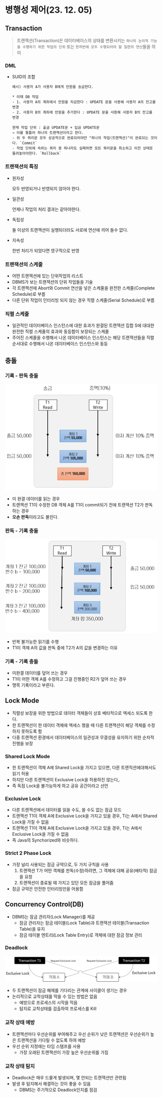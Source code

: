 # 병행성 제어(23. 12. 05)

## Transaction

> 트랜잭션(Transaction)은 데이터베이스의 상태를 변환시키는 `하나의 논리적 기능을 수행하기 위한 작업의 단위` 또는 `한꺼번에 모두 수행되어야 할 일련의 연산`들을 의미
> 

### DML

- SUID의 조합
    
    ```
    예시) 사용자 A가 사용자 B에게 만원을 송금한다.
    
    * 이때 DB 작업
    - 1. 사용자 A의 계좌에서 만원을 차감한다 : UPDATE 문을 사용해 사용자 A의 잔고를 변경
    - 2. 사용자 B의 계좌에 만원을 추가한다 : UPDATE 문을 사용해 사용자 B의 잔고를 변경
    
    현재 작업 단위 : 출금 UPDATE문 + 입금 UPDATE문
    → 이를 통틀어 하나의 트랜잭션이라고 한다.
    - 위 두 쿼리문 모두 성공적으로 완료되어야만 "하나의 작업(트랜잭션)"이 완료되는 것이다. `Commit`
    - 작업 단위에 속하는 쿼리 중 하나라도 실패하면 모든 쿼리문을 취소하고 이전 상태로 돌려놓아야한다. `Rollback`
    
    ```
    

### 트랜잭션의 특징

- 원자성
    
    모두 반영되거나 반영되지 않아야 한다.
    
- 일관성
    
    언제나 작업의 처리 결과는 같아야한다.
    
- 독립성
    
    둘 이상의 트랜잭션이 실행되더라도 서로에 연산에 끼어 들수 없다.
    
- 지속성
    
    한번 처리가 되었다면 영구적으로 반영
    

### 트랜잭션의 스케줄

- 어떤 트랜잭션에 있는 단위작업의 리스트
- DBMS가 보는 트랜잭션의 단위 작업들을 기술
- 각 트랜잭션에 Abort와 Commit 연산을 넣은 스케줄을 완전한 스케줄(Complete Schedule)로 부름
- 다른 단위 작업이 인터리빙 되지 않는 경우 직렬 스케줄(Serial Schedule)로 부름

### 직렬 스케줄

- 일관적인 데이터베이스 인스턴스에 대한 효과가 완결된 트랜잭션 집합 S에 대대한 완전한 직렬 스케줄의 효과와 동등함이 보장되는 스케줄
- 주어진 스케줄을 수행해서 나온 데이터베이스 인스턴스는 해당 트랜잭션들을 직렬 순서대로 수행해서 나온 데이터베이스 인스턴스와 동등

## 충돌

### 기록 - 판독 충돌

![Untitled](img10/Untitled.png)

- 미 완결 데이터를 읽는 경우
- 트랜잭션 T1이 수정한 DB 객체 A를 T1이 commit되기 전에 트랜잭션 T2가 판독 하는 경우
- **오손 판독**이라고도 불린다.

### 판독 - 기록 충돌

![Untitled](img10/Untitled%201.png)

- 반복 불가능한 읽기를 수행
- T1이 객체 A의 값을 판독 중에 T2가 A의 값을 변경하는 이유

### 기록 - 기록 충돌

- 미완결 데이터를 덮어 쓰는 경우
- T1이 어떤 객체 A를 수정하고 그걸 진행중인 R2가 덮어 쓰는 경우
- 맹목 기록이라고 부른다.

## Lock Mode

- 직렬성 보장을 위한 방법으로 데이터 객체들이 상호 베타적으로 엑세스 되도록 한다.
- 한 트랜잭션이 한 데이터 객체에 액세스 했을 때 다른 트랜잭션이 해당 객체를 수정하지 못하도록 함
- 다중 트랜잭션 환경에서 데이터베이스의 일관성과 무결성을 유지하기 위한 순차적 진행을 보장

### Shared Lock Mode

- 한 트랜잭션이 객체 A에 Shared Lock을 가지고 있으면, 다른 트랜직션에대해서도 읽기 허용
- 하지만 다른 트랜잭션이 Exclusive Lock을 허용하진 않는다,.
- 즉 독점 Lock을 불가능하게 하고 공유 공간이라고 선언

### Exclusive Lock

- 다른 트랜잭션에서 데이터를 읽을 수도, 쓸 수도 없는 잠금 모드
- 트랜잭션 T1이 객체 A에 Exclusive Lock을 가지고 있을 경우, Ti는 A에서 Shared Lock을 가질 수 없음
- 트랜잭션 T1이 객체 A에 Exclusive Lock을 가지고 있을 경우, Ti는 A에서 Exclusive Lock을 가질 수 없음
- 즉 Java의 Synchorized와 비슷하다.

### **Strict 2 Phase Lock**

- 가장 널리 사용되는 잠금 규약으로, 두 가지 규칙을 사용
    1. 트랜잭션 T가 어떤 객체를 판독(수정)하려면, 그 객체에 대해 공유(배타적) 잠금을 요청
    2. 트랜잭션이 종료될 때 가지고 있던 모든 잠금을 풀어줌
- 잠금 규약은 안전한 인터리빙만을 어용함

## Concurrency Control(DB)

- DBMS는 잠금 관리자(Lock Manager)를 제공
    - 잠금 관리자는 잠금 테이블(Lock Table)과 트랜잭션 테이블(Transaction Table)을 유지
    - 잠금 테이블 엔트리(Lock Table Entry)로 객체에 대한 잠금 정보 관리

### Deadlock

![Untitled](img10/Untitled%202.png)

- 두 트랜잭션이 잠금 해제를 기다리는 관계에 사이클이 생기는 경우
- 논리적으로 교착상태를 막을 수 있는 방법은 없음
    - 예방으로 프로세스의 시작을 막음
    - 탐지로 교착상태를 검출하여 프로세스를 Kill

### 교착 상태 예방

- 트랜잭션마다 우선순위를 부여해주고 우선 순위가 낮은 트랜잭션은 우선순위가 높은 트랜잭션을 기다릴 수 없도록 하여 예방
- 우선 순위 지정에는 타임 스탬프를 사용
    - 가장 오래된 트랜잭션이 가장 높은 우선순위를 가짐

### 교착 상태 탐지

- Deadlock은 매우 드물게 발생되며, 몇 안되는 트랜잭션만 관련됨
- 발생 후 탐지해서 해결하는 것이 좋을 수 있음
    - DBMS는 주기적으로 Deadlock인지를 점검